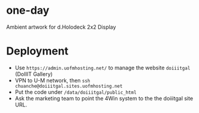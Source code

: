 # one-day
Ambient artwork for d.Holodeck 2x2 Display

# Deployment
* Use `https://admin.uofmhosting.net/` to manage the website `doiiitgal` (DoIIIT Gallery)
* VPN to U-M network, then `ssh chuanche@doiiitgal.sites.uofmhosting.net`
* Put the code under `/data/doiiitgal/public_html`
* Ask the marketing team to point the 4Win system to the the doiiitgal site URL. 
